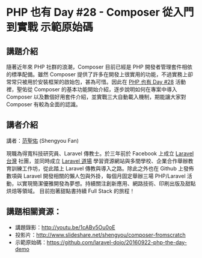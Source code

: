 # PHP 也有 Day #28 - Composer 從入門到實戰 示範原始碼

## 講題介紹

隨著近年來 PHP 社群的浪潮，Composer 目前已經是 PHP 開發者管理套件相依的標準配備。雖然 Composer 提供了許多在開發上很實用的功能，不過實務上卻常常只被用於安裝框架的啟始包，甚為可惜。因此在 [PHP 也有 Day #28](http://phptheday.kktix.cc/events/phptheday28) 活動裡，聖佑從 Composer 的基本功能開始介紹，逐步說明如何在專案中導入 Composer 以及數個好用套件介紹，並實戰三大自動載入機制，期能讓大家對 Composer 有較為全面的認識。 

## 講者介紹

講者：[范聖佑](http://www.shengyoufan.com/) (Shengyou Fan)

現職為得寬科技研究員、Laravel 傳教士。於三年前於 Facebook 上成立 [Laravel 台灣](https://www.facebook.com/groups/laravel.tw/) 社團，並同時成立 [Laravel 道場](http://www.laravel-dojo.com/) 學習資源網站與多間學校、企業合作舉辦教育訓練工作坊，從此踏上 Laravel 傳教與導入之路。除此之外也在 Github 上發佈數項與 Laravel 開發相關的懶人包與外掛，每個月固定舉辦三場 PHP/Laravel 活動，以實現簡潔優雅開發為夢想。持續關注創新應用、網路技術、印刷出版及甜點烘焙等領域。 目前抱著甜點書持續 Full Stack 的旅程！ 

## 講題相關資源：

* 講題錄影：<http://youtu.be/1cABv5Ou0oE>
* 投影片：<http://www.slideshare.net/shengyou/composer-fromscratch>
* 示範原始碼：<https://github.com/laravel-dojo/20160922-php-the-day-demo>
